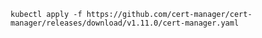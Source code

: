 `kubectl apply -f https://github.com/cert-manager/cert-manager/releases/download/v1.11.0/cert-manager.yaml`

